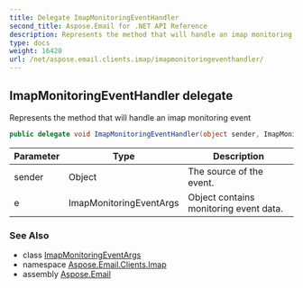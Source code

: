 ```yaml
---
title: Delegate ImapMonitoringEventHandler
second_title: Aspose.Email for .NET API Reference
description: Represents the method that will handle an imap monitoring event
type: docs
weight: 16420
url: /net/aspose.email.clients.imap/imapmonitoringeventhandler/
---
```

## ImapMonitoringEventHandler delegate

Represents the method that will handle an imap monitoring event

```csharp
public delegate void ImapMonitoringEventHandler(object sender, ImapMonitoringEventArgs e);
```

| Parameter | Type | Description |
| --- | --- | --- |
| sender | Object | The source of the event. |
| e | ImapMonitoringEventArgs | Object contains monitoring event data. |

### See Also

* class [ImapMonitoringEventArgs](../imapmonitoringeventargs/)
* namespace [Aspose.Email.Clients.Imap](../../aspose.email.clients.imap/)
* assembly [Aspose.Email](../../)


